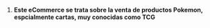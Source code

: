 1. **Este eCommerce se trata sobre la venta de productos Pokemon, espcialmente cartas, muy conocidas como TCG**